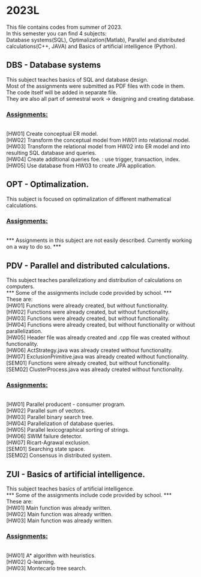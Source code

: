 <h1>2023L</h1>
<p>
This file contains codes from summer of 2023. <br>
In this semester you can find 4 subjects: <br>
Database systems(SQL), Optimalization(Matlab), Parallel and distributed calculations(C++, JAVA) and Basics of artificial intelligence (Python). <br>
</p>

<p>
<h2>DBS - Database systems</h2>
This subject teaches basics of SQL and database design. <br>
<!--- Přepsat po přidání kódu --->
Most of the assignments were submitted as PDF files with code in them. The code itself will be added in separate file. <br>
They are also all part of semestral work -> designing and creating database. <br>

<h3><ins>Assignments:</ins></h3> <br>
<!--- Přidat kód databáze --->
[HW01] Create conceptual ER model. <br>
[HW02] Transform the conceptual model from HW01 into relational model. <br>
[HW03] Transform the relational model from HW02 into ER model and into resulting SQL database and queries. <br>
[HW04] Create additional queries foe. : use trigger, transaction, index. <br>
[HW05] Use database from HW03 to create JPA application. <br>
</p>

<p>
<h2>OPT - Optimalization.</h2>
This subject is focused on optimalization of different mathematical calculations. <br>

<h3><ins>Assignments:</ins></h3> <br>
*** Assignments in this subject are not easily described. Currently working on a way to do so. *** <br>
<!--- 
[HW01] <br>
[HW02] <br>
[HW03] <br>
[HW04] <br>
[HW05] <br>
[HW06] <br>
--->
</p>

<p>
<h2>PDV - Parallel and distributed calculations.</h2>
This subject teaches parallelizationy and distribution of calculations on computers. <br>
*** Some of the assignments include code provided by school. *** <br>
These are: <br>
[HW01] Functions were already created, but without functionality. <br>
[HW02] Functions were already created, but without functionality. <br>
[HW03] Functions were already created, but without functionality. <br>
[HW04] Functions were already created, but without functionality or without parallelization. <br>
[HW05] Header file was already created and .cpp file was created without functionality. <br>
[HW06] ActStrategy.java was already created without functionality. <br>
[HW07] ExclusionPrimitive.java was already created without functionality. <br>
[SEM01] Functions were already created, but without functionality. <br>
[SEM02] ClusterProcess.java was already created without functionality. <br>

<h3><ins>Assignments:</ins></h3> <br>
[HW01] Parallel producent - consumer program. <br>
[HW02] Parallel sum of vectors. <br>
[HW03] Parallel binary search tree. <br>
[HW04] Parallelization of database queries. <br>
[HW05] Parallel lexicographical sorting of strings. <br>
[HW06] SWIM failure detector. <br>
[HW07] Ricart-Agrawal exclusion. <br>
[SEM01] Searching state space. <br>
[SEM02] Consensus in distributed system. <br>
</p>

<p>
<h2>ZUI - Basics of artificial intelligence.</h2>
This subject teaches basics of artificial intelligence. <br>
*** Some of the assignments include code provided by school. *** <br>
These are: <br>
[HW01] Main function was already written. <br>
[HW02] Main function was already written. <br>
[HW03] Main function was already written. <br>

<h3><ins>Assignments:</ins></h3> <br>
[HW01] A* algorithm with heuristics. <br>
[HW02] Q-learning. <br>
[HW03] Montecarlo tree search. <br>
</p>